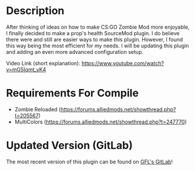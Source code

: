 # Description
After thinking of ideas on how to make CS:GO Zombie Mod more enjoyable, I finally decided to make a prop's health SourceMod plugin. I do believe there were and still are easier ways to make this plugin. However, I found this way being the most efficient for my needs. I will be updating this plugin and adding an even more advanced configuration setup.

Video Link (short explanation): https://www.youtube.com/watch?v=mG5Iqmt_yK4

# Requirements For Compile
* Zombie Reloaded (https://forums.alliedmods.net/showthread.php?t=205567)
* MultiColors (https://forums.alliedmods.net/showthread.php?t=247770)

# Updated Version (GitLab)
The most recent version of this plugin can be found on [GFL's GitLab](https://lab.gflclan.com/gamemann/All-PropHealth)!